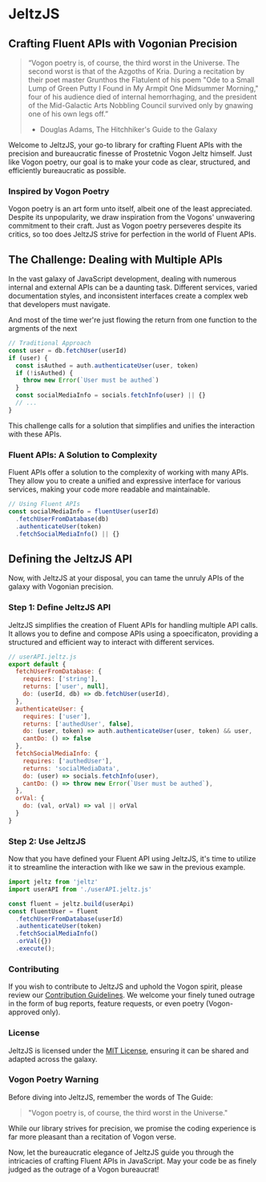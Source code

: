 # JeltzJS
## Crafting Fluent APIs with Vogonian Precision

> “Vogon poetry is, of course, the third worst in the Universe.
> The second worst is that of the Azgoths of Kria.
> During a recitation by their poet master Grunthos the Flatulent of his poem
> "Ode to a Small Lump of Green Putty I Found in My Armpit One Midsummer Morning,"
> four of his audience died of internal hemorrhaging,
> and the president of the Mid-Galactic Arts Nobbling Council survived only by gnawing one of his own legs off.”
>
> - Douglas Adams, The Hitchhiker's Guide to the Galaxy

Welcome to JeltzJS, 
your go-to library for crafting Fluent APIs with the precision and bureaucratic finesse of Prostetnic Vogon Jeltz himself.
Just like Vogon poetry,
our goal is to make your code as clear,
structured, and efficiently bureaucratic as possible.

### Inspired by Vogon Poetry

Vogon poetry is an art form unto itself,
albeit one of the least appreciated.
Despite its unpopularity,
we draw inspiration from the Vogons' unwavering commitment to their craft.
Just as Vogon poetry perseveres despite its critics,
so too does JeltzJS strive for perfection in the world of Fluent APIs.

## The Challenge: Dealing with Multiple APIs

In the vast galaxy of JavaScript development,
dealing with numerous internal and external APIs can be a daunting task.
Different services,
varied documentation styles,
and inconsistent interfaces create a complex web that developers must navigate.

And most of the time wer're just flowing the return from one function to the argments of the next
```javascript
// Traditional Approach
const user = db.fetchUser(userId)
if (user) {
  const isAuthed = auth.authenticateUser(user, token)
  if (!isAuthed) {
    throw new Error(`User must be authed`)
  }
  const socialMediaInfo = socials.fetchInfo(user) || {}
  // ...
}
```

This challenge calls for a solution that simplifies and unifies the interaction with these APIs.

### Fluent APIs: A Solution to Complexity

Fluent APIs offer a solution to the complexity of working with many APIs.
They allow you to create a unified and expressive interface for various services,
making your code more readable and maintainable.

```javascript
// Using Fluent APIs
const socialMediaInfo = fluentUser(userId)
  .fetchUserFromDatabase(db)
  .authenticateUser(token)
  .fetchSocialMediaInfo() || {}
```

## Defining the JeltzJS API

Now,
with JeltzJS at your disposal,
you can tame the unruly APIs of the galaxy with Vogonian precision.

### Step 1: Define JeltzJS API

JeltzJS simplifies the creation of Fluent APIs for handling multiple API calls.
It allows you to define and compose APIs using a spoecificaton,
providing a structured and efficient way to interact with different services.

```javascript
// userAPI.jeltz.js
export default {
  fetchUserFromDatabase: {
    requires: ['string'],
    returns: ['user', null],
    do: (userId, db) => db.fetchUser(userId),
  },
  authenticateUser: {
    requires: ['user'],
    returns: ['authedUser', false],
    do: (user, token) => auth.authenticateUser(user, token) && user,
    cantDo: () => false
  },
  fetchSocialMediaInfo: {
    requires: ['authedUser'],
    returns: 'socialMediaData',
    do: (user) => socials.fetchInfo(user),
    cantDo: () => throw new Error(`User must be authed`),
  },
  orVal: {
    do: (val, orVal) => val || orVal
  }
}
```

### Step 2: Use JeltzJS

Now that you have defined your Fluent API using JeltzJS,
it's time to utilize it to streamline the interaction with like we saw in the previous example.

```javascript
import jeltz from 'jeltz'
import userAPI from './userAPI.jeltz.js'

const fluent = jeltz.build(userApi)
const fluentUser = fluent
  .fetchUserFromDatabase(userId)
  .authenticateUser(token)
  .fetchSocialMediaInfo()
  .orVal({})
  .execute();
```

### Contributing

If you wish to contribute to JeltzJS and uphold the Vogon spirit, please review our [Contribution Guidelines](CONTRIBUTING.md).
We welcome your finely tuned outrage in the form of bug reports, feature requests, or even poetry (Vogon-approved only).

### License

JeltzJS is licensed under the [MIT License](LICENSE.md), ensuring it can be shared and adapted across the galaxy.

### Vogon Poetry Warning

Before diving into JeltzJS, remember the words of The Guide:

> "Vogon poetry is, of course, the third worst in the Universe."

While our library strives for precision, we promise the coding experience is far more pleasant than a recitation of Vogon verse.

Now, let the bureaucratic elegance of JeltzJS guide you through the intricacies of crafting Fluent APIs in JavaScript.
May your code be as finely judged as the outrage of a Vogon bureaucrat!
